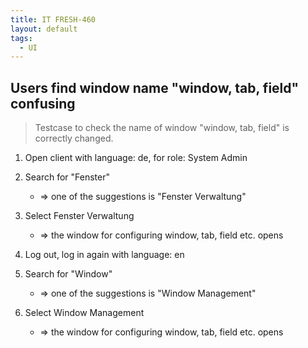 ```yaml
---
title: IT FRESH-460 
layout: default
tags:
  - UI
---
```

## Users find window name "window, tab, field" confusing

> Testcase to check the name of window "window, tab, field" 
> is correctly changed.

1. Open client with language: de, for role: System Admin

1. Search for "Fenster"
	* => one of the suggestions is "Fenster Verwaltung"

1. Select Fenster Verwaltung
	* => the window for configuring window, tab, field etc. opens
	
1. Log out, log in again with language: en

1. Search for "Window"
	* => one of the suggestions is "Window Management"
	
1. Select Window Management
	* => the window for configuring window, tab, field etc. opens